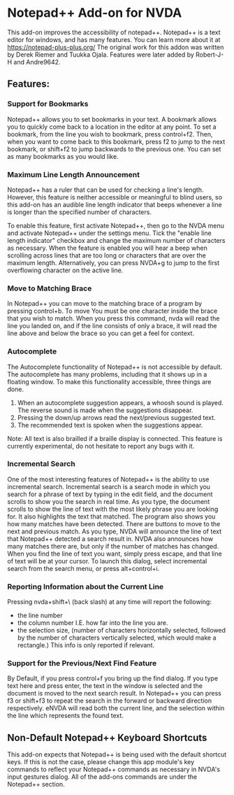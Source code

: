 # Notepad++ Add-on for NVDA #

This add-on improves the accessibility of notepad++. Notepad++ is a text editor for windows, and has many features. You can learn more about it at <https://notepad-plus-plus.org/>
The original work for this addon was written by Derek Riemer and Tuukka Ojala. Features were later added by Robert-J-H and Andre9642.

## Features:

### Support for Bookmarks

Notepad++ allows you to set bookmarks in your text.
A bookmark allows you to quickly come back to a location in the editor at any point.
To set a bookmark, from the line you wish to bookmark, press control+f2.
Then, when you want to come back to this bookmark, press f2 to jump to the next bookmark, or shift+f2 to jump backwards to the previous one.
You can set as many bookmarks as you would like.

### Maximum Line Length Announcement

Notepad++ has a ruler that can be used for checking a line's length. However, this feature
is neither accessible or meaningful to blind users, so this add-on has an audible line length
indicator that beeps whenever a line is longer than the specified number of characters.

To enable this feature, first activate Notepad++, then go to the NVDA menu and activate Notepad++
under the settings menu. Tick the "enable line length indicator" checkbox and change the maximum
number of characters as necessary. When the feature is enabled you will hear a beep when scrolling
across lines that are too long or characters that are over the maximum length. Alternatively, you
can press NVDA+g to jump to the first overflowing character on the active line.

### Move to Matching Brace

In Notepad++ you can move to the matching brace of a program by pressing control+b. 
To move You must be one character inside the brace that you wish to match.
When you press this command, nvda will read the line you landed on, and if the line consists of only a brace, it will read the line above and below the brace so you can get a feel for context.

### Autocomplete

The Autocomplete functionality of Notepad++ is not accessible by default. The autocomplete has many problems, including that it shows up in a floating window. To make this functionality accessible, three things are done. 

1. When an autocomplete suggestion appears, a whoosh sound is played. The reverse sound is made when the suggestions disappear.
2. Pressing the down/up arrows read the next/previous suggested text. 
3. The recommended text is spoken when the suggestions appear.

Note: All text is also brailled if a braille display is connected. This feature is currently experimental, do not hesitate to report any bugs with it.

### Incremental Search

One of the most interesting features of Notepad++ is the ability to use incremental search. 
Incremental search is a search mode in which you search for a phrase of text by typing in the edit field, and the document scrolls to show you the search in real time. 
As you type, the document scrolls to show the line of text with the most likely phrase you are looking for. It also highlights the text that matched.
The program also shows you how many matches have been detected. There are buttons to move to the next and previous match.
As you type, NVDA will announce the line of text that Notepad++ detected a search result in. NVDA also announces how many matches there are, but only if the number of matches has changed. 
When you find the line of text you want, simply press escape, and that line of text will be at your cursor.
To launch this dialog, select incremental search from the search menu, or press alt+control+i.

### Reporting Information about the Current Line

Pressing nvda+shift+\ (back slash) at any time will report the following:

* the line number
* the column number I.E. how far into the line you are.
* the selection size, (number of characters horizontally selected, followed by the number of characters vertically selected, which would make a rectangle.) This info is only reported if relevant.

### Support for the Previous/Next Find Feature

By Default, if you press control+f you bring up the find dialog. 
If you type text here and press enter, the text in the window is selected and the document is moved to the next search result. 
In Notepad++ you can press f3 or shift+f3 to repeat the search in the forward or backward direction respectively. 
eNVDA will read both the current line, and the selection within the line which represents the found text.

## Non-Default Notepad++ Keyboard Shortcuts

This add-on expects that Notepad++ is being used with the default shortcut keys. 
If this is not the case, please change this app module's key commands to reflect your Notepad++ commands as necessary in NVDA's input gestures dialog.
All of the add-ons commands are under the Notepad++ section.